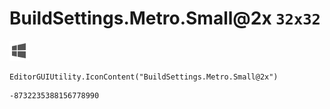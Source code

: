 # BuildSettings.Metro.Small@2x `32x32`
<img src="/img/BuildSettings.Metro.Small@2x.png" width=32 height=32>

``` CSharp
EditorGUIUtility.IconContent("BuildSettings.Metro.Small@2x")
```
```
-8732235388156778990
```

